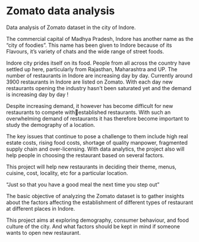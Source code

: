 # Zomato data analysis
 Data analysis of Zomato dataset in the city of Indore.

The commercial capital of Madhya Pradesh, Indore has another name as the “city of foodies”. This name has been given to Indore because of its Flavours, it’s variety of chats and  the wide range of street foods.

Indore city prides itself on its food. People from all across the country have settled up here, particularly from Rajasthan, Maharashtra and UP. The number of restaurants in Indore are increasing day by day. Currently around 3900 restaurants in Indore are listed on Zomato. With each day new restaurants opening the industry hasn't been saturated yet and the demand is increasing day by day !

Despite increasing demand, it however has become difficult for new restaurants to compete withestablished restaurants. With such an overwhelming demand of restaurants it has therefore become important to study the demography of a location.

The key issues that continue to pose a challenge to them include high real estate costs, rising food costs, shortage of quality manpower, fragmented supply chain and over-licensing. With data analytics, the project also will help people in choosing the restaurant based on several factors.

This project will help new restaurants in deciding their theme, menus, cuisine, cost, locality, etc for a particular location.

“Just so that you have a good meal the next time you step out”

The basic objective of analyzing the Zomato dataset is to gather insights about the factors affecting the establishment of different types of restaurant at different places in Indore.

This project aims at exploring demography, consumer behaviour, and food culture of the city. And what factors should be kept in mind if someone wants to open new restaurant.
